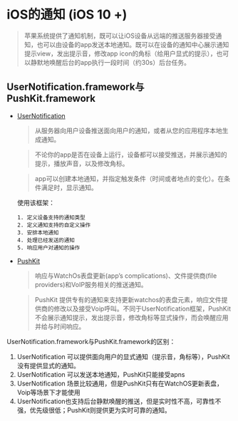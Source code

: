 # iOS的通知 (iOS 10 +)

> 苹果系统提供了通知机制，既可以让iOS设备从远端的推送服务器接受通知，也可以由设备的app发送本地通知。既可以在设备的通知中心展示通知提示view，发出提示音，修改app icon的角标（给用户显式的提示），也可以静默地唤醒后台的app执行一段时间（约30s）后台任务。

## UserNotification.framework与PushKit.framework

- [UserNotification][1]
  
   > 从服务器向用户设备推送面向用户的通知，或者从您的应用程序本地生成通知。 

   > 不论你的app是否在设备上运行，设备都可以接受推送，并展示通知的提示，播放声音，以及修改角标。

   > app可以创建本地通知，并指定触发条件（时间或者地点的变化）。在条件满足时，显示通知。

   使用该框架：
      
      1. 定义设备支持的通知类型
      2. 定义通知支持的自定义操作
      3. 安排本地通知
      4. 处理已经发送的通知
      5. 响应用户对通知的操作
   
    
    
- [PushKit][2]

   > 响应与WatchOs表盘更新(app’s complications)、文件提供商(file providers)和VoIP服务相关的推送通知。

   > PushKit 提供专有的通知来支持更新watchos的表盘元素，响应文件提供商的修改以及接受Voip呼叫。不同于UserNotification框架，PushKit不会展示通知提示，发出提示音，修改角标等显式操作，而会唤醒应用并给与时间响应。


UserNotification.framework与PushKit.framework的区别：

1. UserNotification 可以提供面向用户的显式通知（提示音，角标等），PushKit没有提供显式的通知。
2. UserNotification 可以发送本地通知，PushKit只能接受apns
3. UserNotification 场景比较通用，但是PushKit只有在WatchOS更新表盘，Voip等场景下才能使用
4. UserNotification也支持后台静默唤醒的推送，但是实时性不高，可靠性不强，优先级很低；PushKit则提供更为实时可靠的通知。





[1]: https://developer.apple.com/documentation/usernotifications?language=objc

[2]: https://developer.apple.com/documentation/pushkit?language=objc

[3]: https://developer.apple.com/documentation/usernotifications/asking_permission_to_use_notifications?language=objc